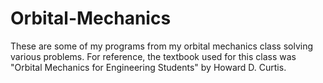 # Orbital-Mechanics
These are some of my programs from my orbital mechanics class solving various problems. For reference, the textbook used for this class was "Orbital Mechanics for Engineering Students" by Howard D. Curtis.
